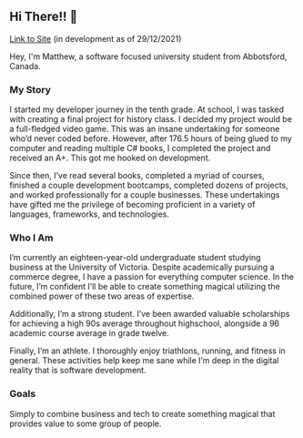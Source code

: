 ## Hi There!! 👋
[Link to Site](https://matthewtrent.me/) (in development as of 29/12/2021)

Hey, I'm Matthew, a software focused university student from Abbotsford, Canada. 

### My Story
I started my developer journey in the tenth grade. At school, I was tasked with creating a final project for history class. I decided my project would be a full-fledged video game. This was an insane undertaking for someone who’d never coded before. However, after 176.5 hours of being glued to my computer and reading multiple C# books, I completed the project and received an A+. This got me hooked on development.

Since then, I’ve read several books, completed a myriad of courses, finished a couple development bootcamps, completed dozens of projects, and worked professionally for a couple businesses. These undertakings have gifted me the privilege of becoming proficient in a variety of languages, frameworks, and technologies.

### Who I Am
I’m currently an eighteen-year-old undergraduate student studying business at the University of Victoria. Despite academically pursuing a commerce degree, I have a passion for everything computer science. In the future, I’m confident I’ll be able to create something magical utilizing the combined power of these two areas of expertise.

Additionally, I’m a strong student. I’ve been awarded valuable scholarships for achieving a high 90s average throughout highschool, alongside a 96 academic course average in grade twelve.

Finally, I’m an athlete. I thoroughly enjoy triathlons, running, and fitness in general. These activities help keep me sane while I’m deep in the digital reality that is software development.

### Goals
Simply to combine business and tech to create something magical that provides value to some group of people.
